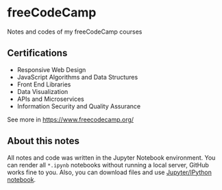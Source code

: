# freeCodeCamp
Notes and codes of my freeCodeCamp courses

## Certifications
* Responsive Web Design
* JavaScript Algorithms and Data Structures
* Front End Libraries
* Data Visualization
* APIs and Microservices
* Information Security and Quality Assurance

See more in https://www.freecodecamp.org/

## About this notes
All notes and code was written in the Jupyter Notebook environment. You can render all `*.ipynb` notebooks without running a local server, GitHub works fine to you. Also, you can download files and use [Jupyter/IPython notebook](https://jupyter.org/).

